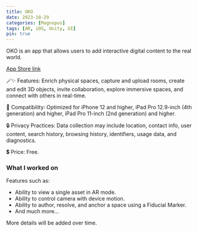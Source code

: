 ```yaml
---
title: OKO
date: 2023-10-29
categories: [Magnopus]
tags: [AR, iOS, Unity, UI]
pin: true
---
```


OKO is an app that allows users to add interactive digital content to the real world.

[App Store link](https://apps.apple.com/us/app/oko/id1630451462)

🪄✨ Features: Enrich physical spaces, capture and upload rooms, create and edit 3D objects, invite collaboration, explore immersive spaces, and connect with others in real-time.


📱 Compatibility: Optimized for iPhone 12 and higher, iPad Pro 12.9-inch (4th generation) and higher, iPad Pro 11-inch (2nd generation) and higher.


🔒 Privacy Practices: Data collection may include location, contact info, user content, search history, browsing history, identifiers, usage data, and diagnostics.


💲 Price: Free.


### What I worked on

Features such as:
- Ability to view a single asset in AR mode.
- Ability to control camera with device motion.
- Ability to author, resolve, and anchor a space using a Fiducial Marker.
- And much more...

More details will be added over time.



